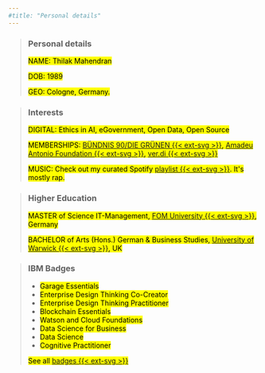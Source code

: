 ```yaml
---
#title: "Personal details"
---
```

>### Personal details
><mark>NAME: Thilak Mahendran</mark>
>
><mark>DOB: 1989</mark>
>
><mark>GEO: Cologne, Germany.</mark>

>### Interests
><mark>DIGITAL: Ethics in AI, eGovernment, Open Data, Open Source  </mark>
>
><mark>MEMBERSHIPS: [BÜNDNIS 90/DIE GRÜNEN {{< ext-svg >}}](https://en.wikipedia.org/wiki/Alliance_90/The_Greens), [Amadeu Antonio Foundation {{< ext-svg >}}](https://www.amadeu-antonio-stiftung.de/en/about-us/), [ver.di {{< ext-svg >}}](https://www.verdi.de/ueber-uns/verdi-international/++co++0da83724-a114-11e2-9997-52540059119e)  </mark>
>
><mark>MUSIC: Check out my curated Spotify [playlist {{< ext-svg >}}](https://open.spotify.com/playlist/48Sls72EpC41kdzrflUwK2?si=l94p6qvyRuyRvw82FkfI_Q). It's mostly rap.</mark>

>### Higher Education
><mark>MASTER of Science IT-Management, [FOM University {{< ext-svg >}}](https://en.wikipedia.org/wiki/FOM_University_of_Applied_Sciences_for_Economics_and_Management), Germany  </mark>
>
><mark>BACHELOR of Arts (Hons.) German & Business Studies, [University of Warwick {{< ext-svg >}}](https://en.wikipedia.org/wiki/University_of_Warwick), UK</mark>

>### IBM Badges
>* <mark>Garage Essentials</mark>
>* <mark>Enterprise Design Thinking Co-Creator</mark>
>* <mark>Enterprise Design Thinking Practitioner</mark>
>* <mark>Blockchain Essentials</mark>
>* <mark>Watson and Cloud Foundations</mark>
>* <mark>Data Science for Business</mark>
>* <mark>Data Science</mark>
>* <mark>Cognitive Practitioner  </mark>
>
><mark>See all [badges {{< ext-svg >}}](https://www.youracclaim.com/users/thilak.mahendran/badges?sort=-state_updated_at&page=1)</mark>